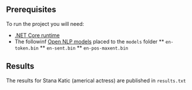﻿##	Prerequisites
To run the project you will need:
 * [.NET Core runtime](https://www.microsoft.com/net/download/dotnet-core/runtime-2.0.5) 
 * The followinf [Open NLP models](http://opennlp.sourceforge.net/models-1.5/) placed to the `models` folder
   ** `en-token.bin`
   ** `en-sent.bin`
   ** `en-pos-maxent.bin`

## Results
The results for Stana Katic (americal actress) are published in `results.txt`
